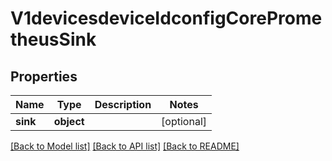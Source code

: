 # V1devicesdeviceIdconfigCorePrometheusSink

## Properties
Name | Type | Description | Notes
------------ | ------------- | ------------- | -------------
**sink** | **object** |  | [optional] 

[[Back to Model list]](../README.md#documentation-for-models) [[Back to API list]](../README.md#documentation-for-api-endpoints) [[Back to README]](../README.md)

